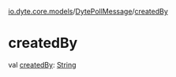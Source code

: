 [io.dyte.core.models](../index.md)/[DytePollMessage](index.md)/[createdBy](created-by.md)

# createdBy


val [createdBy](created-by.md): [String](https://kotlinlang.org/api/latest/jvm/stdlib/kotlin/-string/index.html)
